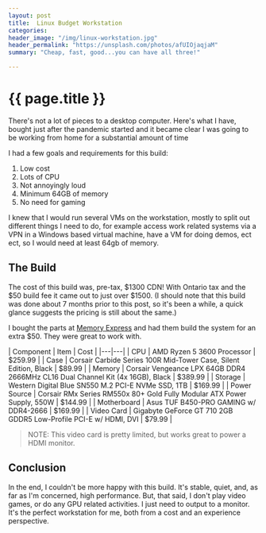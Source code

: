 ```yaml
---
layout: post
title:  Linux Budget Workstation
categories:
header_image: "/img/linux-workstation.jpg"
header_permalink: "https://unsplash.com/photos/afUIOjaqjaM"
summary: "Cheap, fast, good...you can have all three!"

---
```


# {{ page.title }}

There's not a lot of pieces to a desktop computer. Here's what I have, bought just after the pandemic started and it became clear I was going to be working from home for a substantial amount of time

I had a few goals and requirements for this build:

1. Low cost
2. Lots of CPU
3. Not annoyingly loud
3. Minimum 64GB of memory
4. No need for gaming

I knew that I would run several VMs on the workstation, mostly to split out different things I need to do, for example access work related systems via a VPN in a Windows based virtual machine, have a VM for doing demos, ect ect, so I would need at least 64gb of memory.

## The Build

The cost of this build was, pre-tax, $1300 CDN! With Ontario tax and the $50 build fee it came out to just over $1500. (I should note that this build was done about 7 months prior to this post, so it's been a while, a quick glance suggests the pricing is still about the same.)

I bought the parts at [Memory Express](https://www.memoryexpress.com/) and had them build the system for an extra $50. They were great to work with.

| Component | Item | Cost  |
|---|---|
| CPU | AMD Ryzen 5 3600 Processor  | $259.99   |
| Case | Corsair Carbide Series 100R Mid-Tower Case, Silent Edition, Black | $89.99 |
| Memory | Corsair Vengeance LPX 64GB DDR4 2666MHz CL16 Dual Channel Kit (4x 16GB), Black | $389.99 |
| Storage | Western Digital Blue SN550 M.2 PCI-E NVMe SSD, 1TB | $169.99 |
| Power Source | Corsair RMx Series RM550x 80+ Gold Fully Modular ATX Power Supply, 550W  | $144.99 |
| Motherboard | Asus TUF B450-PRO GAMING w/ DDR4-2666 | $169.99 |
| Video Card | Gigabyte GeForce GT 710 2GB GDDR5 Low-Profile PCI-E w/ HDMI, DVI | $79.99 |

> NOTE: This video card is pretty limited, but works great to power a HDMI monitor.

## Conclusion

In the end, I couldn't be more happy with this build. It's stable, quiet, and, as far as I'm concerned, high performance. But, that said, I don't play video games, or do any GPU related activities. I just need to output to a monitor. It's the perfect workstation for me, both from a cost and an experience perspective.